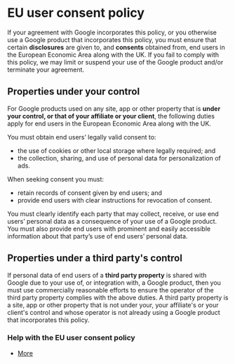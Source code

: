 EU user consent policy
======================

If your agreement with Google incorporates this policy, or you otherwise use a Google product that incorporates this policy, you must ensure that certain **disclosures** are given to, and **consents** obtained from, end users in the European Economic Area along with the UK. If you fail to comply with this policy, we may limit or suspend your use of the Google product and/or terminate your agreement.

Properties under your control
-----------------------------

For Google products used on any site, app or other property that is **under your control, or that of your affiliate or your client**, the following duties apply for end users in the European Economic Area along with the UK.

You must obtain end users’ legally valid consent to:

* the use of cookies or other local storage where legally required; and
* the collection, sharing, and use of personal data for personalization of ads.

When seeking consent you must:

* retain records of consent given by end users; and
* provide end users with clear instructions for revocation of consent.

You must clearly identify each party that may collect, receive, or use end users’ personal data as a consequence of your use of a Google product. You must also provide end users with prominent and easily accessible information about that party’s use of end users’ personal data.

Properties under a third party's control
----------------------------------------

If personal data of end users of a **third party property** is shared with Google due to your use of, or integration with, a Google product, then you must use commercially reasonable efforts to ensure the operator of the third party property complies with the above duties. A third party property is a site, app or other property that is not under your, your affiliate's or your client's control and whose operator is not already using a Google product that incorporates this policy.

### Help with the EU user consent policy

* [More](https://www.google.com/about/company/user-consent-policy-help/)